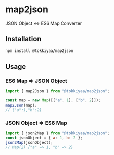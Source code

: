 # map2json

JSON Object <=> ES6 Map Converter

## Installation

```bash
npm install @tokkiyaa/map2json
```

## Usage

### ES6 Map => JSON Object

```javascript
import { map2Json } from "@tokkiyaa/map2json";

const map = new Map([["a", 1], ["b", 2]]);
map2Json(map);
// {"a":1,"b":2}
```

### JSON Object => ES6 Map

```javascript
import { json2Map } from "@tokkiyaa/map2json";
const jsonObject = { a: 1, b: 2 };
json2Map(jsonObject);
// Map(2) {"a" => 1, "b" => 2}
```
